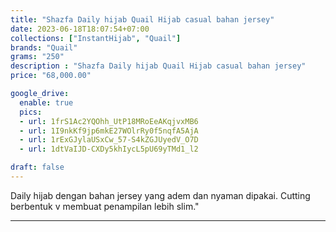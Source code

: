 ```yaml
---
title: "Shazfa Daily hijab Quail Hijab casual bahan jersey"
date: 2023-06-18T18:07:54+07:00
collections: ["InstantHijab", "Quail"]
brands: "Quail"
grams: "250"
description : "Shazfa Daily hijab Quail Hijab casual bahan jersey"
price: "68,000.00"

google_drive:
  enable: true
  pics:
  - url: 1frS1Ac2YQOhh_UtP18MRoEeAKqjvxMB6
  - url: 1I9nkKf9jp6mkE27WOlrRy0f5nqfA5AjA
  - url: 1rExGJylaUSxCw_57-S4kZGJUyedV_O7D
  - url: 1dtVaIJD-CXDy5khIycL5pU69yTMd1_l2

draft: false
---
```


Daily hijab dengan bahan jersey yang adem dan nyaman dipakai. Cutting berbentuk v membuat penampilan lebih slim."

-----------      
  
